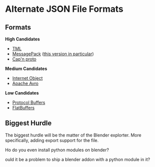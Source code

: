 # Alternate JSON File Formats

## Formats

**High Candidates**
- [TML](https://github.com/cppfw/tml)
- [MessagePack](https://msgpack.org/index.html) ([this version in particular](https://github.com/mikeloomisgg/cppack))
- [Cap'n proto](https://capnproto.org/)

**Medium Candidates**
- [Internet Object](https://docs.internetobject.org/)
- [Apache Avro](https://avro.apache.org/)

**Low Candidates**
- [Protocol Buffers](https://protobuf.dev/)
- [FlatBuffers](https://flatbuffers.dev/)

## Biggest Hurdle

The biggest hurdle will be the matter of the Blender explorter. More specifically, adding export support for the file.

Ho do you even install python modules on blender?

ould it be a problem to ship a blender addon with a python module in it?
